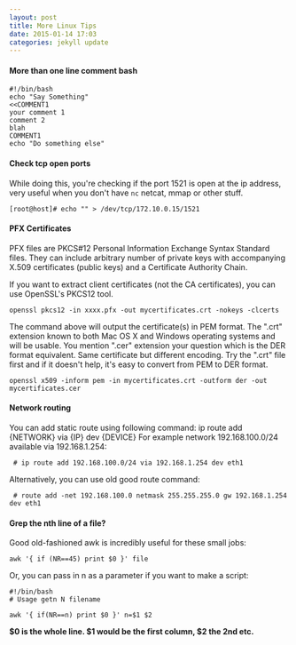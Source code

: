 ```yaml
---
layout: post
title: More Linux Tips
date: 2015-01-14 17:03
categories: jekyll update
---
```


#### More than one line comment bash


	#!/bin/bash
	echo "Say Something"
	<<COMMENT1
    your comment 1
    comment 2
    blah
	COMMENT1
	echo "Do something else"



#### Check tcp open ports 
While doing this, you're checking if the port 1521 is open at the ip address, very useful when you don't have `nc` netcat, mmap or other stuff.

	[root@host]# echo "" > /dev/tcp/172.10.0.15/1521


#### PFX Certificates

PFX files are PKCS#12 Personal Information Exchange Syntax Standard files. They can include arbitrary number of private keys with accompanying X.509 certificates (public keys) and a Certificate Authority Chain.

If you want to extract client certificates (not the CA certificates), you can use OpenSSL's PKCS12 tool.

	openssl pkcs12 -in xxxx.pfx -out mycertificates.crt -nokeys -clcerts

The command above will output the certificate(s) in PEM format. The ".crt" extension known to both Mac OS X and Windows operating systems and will be usable. You mention ".cer" extension your question which is the DER format equivalent. Same certificate but different encoding. Try the ".crt" file first and if it doesn't help, it's easy to convert from PEM to DER format.

	openssl x509 -inform pem -in mycertificates.crt -outform der -out mycertificates.cer


#### Network routing


You can add static route using following command:
ip route add {NETWORK} via {IP} dev {DEVICE}
For example network 192.168.100.0/24 available via 192.168.1.254:
     
     # ip route add 192.168.100.0/24 via 192.168.1.254 dev eth1

Alternatively, you can use old good route command:

     # route add -net 192.168.100.0 netmask 255.255.255.0 gw 192.168.1.254 dev eth1



#### Grep the nth line of a file?

Good old-fashioned awk is incredibly useful for these small jobs:

	awk '{ if (NR==45) print $0 }' file

Or, you can pass in n as a parameter if you want to make a script:

	#!/bin/bash
	# Usage getn N filename

	awk '{ if(NR==n) print $0 }' n=$1 $2

**$0 is the whole line. $1 would be the first column, $2 the 2nd etc.**
